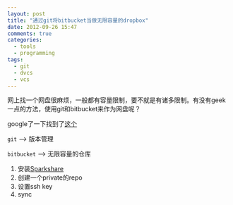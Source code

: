 ```yaml
---
layout: post
title: "通过git将bitbucket当做无限容量的dropbox"
date: 2012-09-26 15:47
comments: true
categories: 
  - tools
  - programming
tags: 
  - git
  - dvcs
  - vcs
---
```


网上找一个网盘很麻烦，一般都有容量限制，要不就是有诸多限制。有没有geek一点的方法，使用git和bitbucket来作为网盘呢？

google了一下找到了[这个](http://bioinfoblog.it/2011/10/bitbucket-sparkleshare-home-made-limitless-dropbox/)

`git` --> 版本管理

`bitbucket` --> 无限容量的仓库

1. 安装[Sparkshare](http://sparkleshare.org/)
2. 创建一个private的repo
3. 设置ssh key
4. sync

